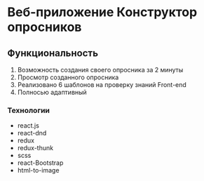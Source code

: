 # Веб-приложение Конструктор опросников

## Функциональность

1. Возможность создания своего опросника за 2 минуты
2. Просмотр созданного опросника
3. Реализовано 6 шаблонов на проверку знаний Front-end
4. Полносью адаптивный

### Технологии

- react.js
- react-dnd
- redux
- redux-thunk
- scss
- react-Bootstrap
- html-to-image